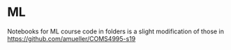 # ML
Notebooks for ML course
code in folders is a slight modification of those in
https://github.com/amueller/COMS4995-s19
